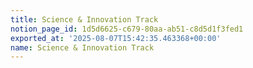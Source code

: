 ```yaml
---
title: Science & Innovation Track
notion_page_id: 1d5d6625-c679-80aa-ab51-c8d5d1f3fed1
exported_at: '2025-08-07T15:42:35.463368+00:00'
name: Science & Innovation Track
---
```


